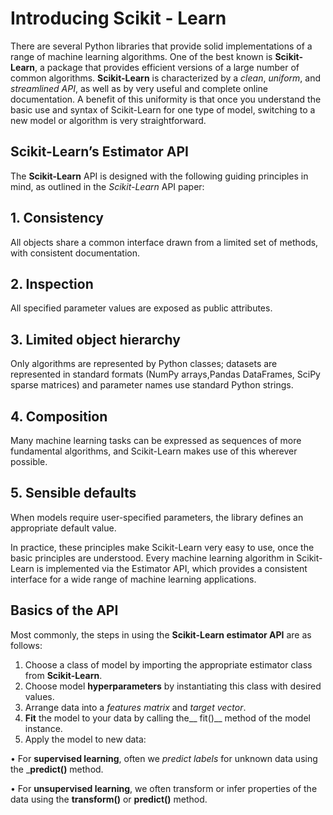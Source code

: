 # Introducing Scikit - Learn
There are several Python libraries that provide solid implementations of a range of
machine learning algorithms. One of the best known is __Scikit-Learn__, a package that
provides efficient versions of a large number of common algorithms. __Scikit-Learn__ is
characterized by a _clean_, _uniform_, and _streamlined API_, as well as by very useful and
complete online documentation. A benefit of this uniformity is that once you understand
the basic use and syntax of Scikit-Learn for one type of model, switching to a
new model or algorithm is very straightforward.

## Scikit-Learn’s Estimator API
The __Scikit-Learn__ API is designed with the following guiding principles in mind, as outlined in the _Scikit-Learn_ API paper:

## 1. Consistency
All objects share a common interface drawn from a limited set of methods, with consistent documentation.
## 2. Inspection
All specified parameter values are exposed as public attributes.
## 3. Limited object hierarchy
Only algorithms are represented by Python classes; datasets are represented in standard formats (NumPy arrays,Pandas DataFrames, SciPy sparse matrices) and parameter names use standard Python strings.
## 4. Composition
Many machine learning tasks can be expressed as sequences of more fundamental algorithms, and Scikit-Learn makes use of this wherever possible.
## 5. Sensible defaults
When models require user-specified parameters, the library defines an appropriate default value.

In practice, these principles make Scikit-Learn very easy to use, once the basic principles are understood. Every machine learning algorithm in Scikit-Learn is implemented via the Estimator API, which provides a consistent interface for a wide range of machine learning applications.

## Basics of the API
Most commonly, the steps in using the __Scikit-Learn estimator API__ are as follows:
1. Choose a class of model by importing the appropriate estimator class from __Scikit-Learn__.
2. Choose model __hyperparameters__ by instantiating this class with desired values.
3. Arrange data into a _features matrix_ and _target vector_.
4. __Fit__ the model to your data by calling the__ fit()__ method of the model instance.
5. Apply the model to new data:

• For __supervised learning__, often we _predict labels_ for unknown data using the ___predict()__ method.

• For __unsupervised learning__, we often transform or infer properties of the data using the __transform()__ or __predict()__ method.